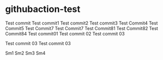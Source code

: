 # githubaction-test
Test commit
Test commit1
Test commit2
Test commit3
Test Commit4
Test Commit5
Test Commit7
Test Commit7
Test Commit81
Test Commit82
Test Commit84
Test commit01
Test commit 02
Test commit 03

Test commit 03
Test commit 03

Sm1
Sm2
Sm3
Sm4

